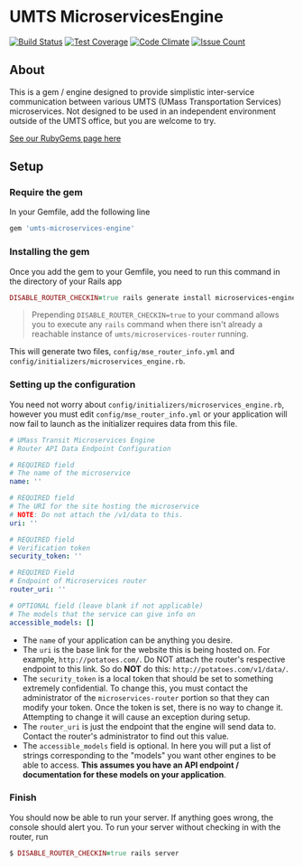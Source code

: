 # UMTS MicroservicesEngine

[![Build Status](https://travis-ci.org/umts/microservices-engine.svg?branch=master)](https://travis-ci.org/umts/microservices-engine)
[![Test Coverage](https://codeclimate.com/github/umts/microservices-engine/badges/coverage.svg)](https://codeclimate.com/github/umts/microservices-engine/coverage)
[![Code Climate](https://codeclimate.com/github/umts/microservices-engine/badges/gpa.svg)](https://codeclimate.com/github/umts/microservices-engine)
[![Issue Count](https://codeclimate.com/github/umts/microservices-engine/badges/issue_count.svg)](https://codeclimate.com/github/umts/microservices-engine)

## About

This is a gem / engine designed to provide simplistic inter-service communication between various UMTS (UMass Transportation Services) microservices. Not designed to be used in an independent environment outside of the UMTS office, but you are welcome to try.

[See our RubyGems page here](https://rubygems.org/gems/umts-microservices-engine)

## Setup

### Require the gem

In your Gemfile, add the following line

```ruby
gem 'umts-microservices-engine'
```

### Installing the gem

Once you add the gem to your Gemfile, you need to run this command in the directory of your Rails app

```ruby
DISABLE_ROUTER_CHECKIN=true rails generate install microservices-engine
```
> Prepending `DISABLE_ROUTER_CHECKIN=true` to your command allows you to execute any `rails` command when there isn't already a reachable instance of `umts/microservices-router` running.

This will generate two files, `config/mse_router_info.yml` and `config/initializers/microservices_engine.rb`.

### Setting up the configuration

You need not worry about `config/initializers/microservices_engine.rb`, however you must edit `config/mse_router_info.yml` or your application will now fail to launch as the initializer requires data from this file.

```yml
# UMass Transit Microservices Engine
# Router API Data Endpoint Configuration

# REQUIRED field
# The name of the microservice
name: ''

# REQUIRED field
# The URI for the site hosting the microservice
# NOTE: Do not attach the /v1/data to this.
uri: ''

# REQUIRED field
# Verification token
security_token: ''

# REQUIRED Field
# Endpoint of Microservices router
router_uri: ''

# OPTIONAL field (leave blank if not applicable)
# The models that the service can give info on
accessible_models: []
```

 * The `name` of your application can be anything you desire.
 * The `uri` is the base link for the website this is being hosted on. For example, `http://potatoes.com/`. Do NOT attach the router's respective endpoint to this link. So do **NOT** do this: `http://potatoes.com/v1/data/`.
 * The `security_token` is a local token that should be set to something extremely confidential. To change this, you must contact the administrator of the `microservices-router` portion so that they can modify your token. Once the token is set, there is no way to change it. Attempting to change it will cause an exception during setup.
 * The `router_uri` is just the endpoint that the engine will send data to. Contact the router's administrator to find out this value.
 * The `accessible_models` field is optional. In here you will put a list of strings corresponding to the "models" you want other engines to be able to access. **This assumes you have an API endpoint / documentation for these models on your application**.
 
### Finish

You should now be able to run your server. If anything goes wrong, the console should alert you.
To run your server without checking in with the router, run 
```ruby
$ DISABLE_ROUTER_CHECKIN=true rails server 
```
